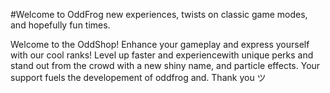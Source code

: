 #Welcome to OddFrog
new experiences, twists on classic game modes, and hopefully fun times.





Welcome to the OddShop! Enhance your gameplay and express yourself with our cool ranks! Level up faster and experiencewith unique perks and stand out from the crowd with a new shiny name, and particle effects. Your support fuels the developement of oddfrog and. Thank you ツ

